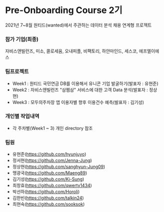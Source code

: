 # Pre-Onboarding Course 2기

2021년 7~8월 원티드(wanted)에서 주관하는 데이터 분석 채용 연계형 프로젝트

### 참가 기업(최종)

자비스앤빌런즈, 미소, 콜로세움, 오내피플, 비팩토리, 하얀마인드, 세스코, 에프엘이에스

### 팀프로젝트

- Week1 : 원티드 국민연금 DB를 이용해서 유니콘 기업 발굴하기(발표자 : 유현준)
- Week2 : 자비스앤빌런즈 "삼쩜삼" 서비스에 대한 고객 Data 분석(발표자 : 정상현)
- Week3 : 모두의주차장 앱 이용자별 향후 이용건수 예측(발표자 : 김기성)

### 개인별 작업내역

- 각 주차별(Week1 ~ 3) 개인 directory 참조

### 팀원

- 유현준(https://github.com/hyunjuyo)
- 정서현(https://github.com/Jenna-Jung)
- 정상현(https://github.com/sanghyun-Jung09)
- 맹광국(https://github.com/Maeng89)
- 김기성(https://github.com/Ki-Sung)
- 최창효(https://github.com/qwerty1434)
- 박선하(https://github.com/Horoli)
- 김한빈(https://github.com/talkin24)
- 최현숙(https://github.com/sooksok)
